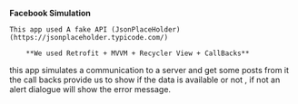 **Facebook Simulation**

	This app used A fake API (JsonPlaceHolder)  (https://jsonplaceholder.typicode.com/)

		**We used Retrofit + MVVM + Recycler View + CallBacks**

this app simulates a communication to a server and get some posts from it 
the call backs provide us to show if the data is available or not , if not an alert dialogue will show the error message.



  
